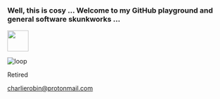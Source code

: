 ### Well, this is cosy … Welcome to my GitHub playground and general software skunkworks …

<img src="[https://github.com/favicon.ico](https://github.com/user-attachments/assets/8bdd3150-847d-49e0-a106-771dfea0eed1)" width="48">

![loop](https://github.com/charlierobin/charlierobin/assets/10506323/45c0166a-eaad-4a92-9fc7-4a71901c0dad)

Retired

charlierobin@protonmail.com
